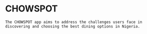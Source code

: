 # CHOWSPOT
    The CHOWSPOT app aims to address the challenges users face in discovering and choosing the best dining options in Nigeria. 
